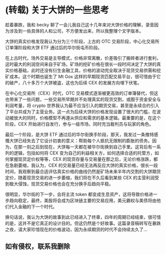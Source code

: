 # (转载) 关于大饼的一些思考

趁着暴跌，我和 becky 聊了一会儿我自己这十几年来对大饼价格的理解，录音因为涉及到一些具体的人和公司，不方便发出来，所以我整理个文字版本。

大饼的真实价格发现我认为分为三个阶段，上古的 OTC 交易阶段，中心化交易所订单簿阶段和大饼 ETF 通过后的华尔街屯币阶段。

在上古时代，场外交易是主导模式，价格非常离散，价差吸引了搬砖者进行套利，这时最大的利润空间来自于矿场，矿场的挖矿价格在很长一段时间决定了大饼的真实价格基础，此时还没有衍生金融工具，价格的波动完全取决于现货交易供需和挖矿成本。这个时期也诞生了 Mt Gox 这样的早期现货匹配交易平台，很可惜由于它的破产，八十多万个大饼被盗，这也为后续 CEX 的发展方向埋下伏笔。

在中心化交易所（CEX）时代，OTC 交易模式逐渐被更高效的订单簿替代，但这也带来了一些问题，一些交易所早期并不处理真实的现货交割，或囿于资金安全与利润考量，将 crypto 世界我认为最不应当引入的期货交易，甚至是永续合约引入了平台并成为了主营业务。这一点为后续大饼的价格发现设置了很大的门槛，在波动被放大的同时，价格模型不再遵从供应和需求的基本逻辑。最重要的是，在这个阶段，CEX 开始进行自发行，参与一级市场，同时充当裁判员与玩家的角色。

最后一个阶段，是大饼 ETF 通过后的华尔街换手阶段，那天，我发过一条推特感慨大饼已经失去了它设计初衷的意义：帮助每个人抵抗无限制的膨胀的债务。因为，在那一刻之后到现在，大饼每一天都在被华尔街换到自己手里。这背后有一系列的逻辑，包括如何将 CEX 变为自己的利益相关方，如何选择合适的托管方，如何掌握现货定价权等等，CEX 的现货存量与交易量在那之后，无论价格涨跌，都在急剧萎缩，我认为，CEX 的交易量已经无法再反应大饼的真实价格，很长一段时间，我观察到最合适评估真实价格的曲线仍然是矿场未来半年内交割的大饼期货定价，随着现货交易的进一步萎缩，我们将在不久后看到某些 CEX 的主营利润受到极大侵蚀，现货交易价格也会在充分换手后趋向平稳。

很明显，华尔街的下一步，会将主流 token 都变成生息资产，这将导致价格进一步趋向稳定，最终，美股将会成为区块链主要的交易应用，美元霸权与美债将由他们代入金融的下一个时代。

换句话说，我认为大饼的故事到此已经进入了终章，四年的周期已经结束，很可惜的是，这并不是它真正的设计目的。但这仍然是个好故事。这篇录音稿转写在暴跌之夜，请大家珍惜现在的价格波动，因为永续期货的时代不会持续太久了…

## 如有侵权，联系我删除